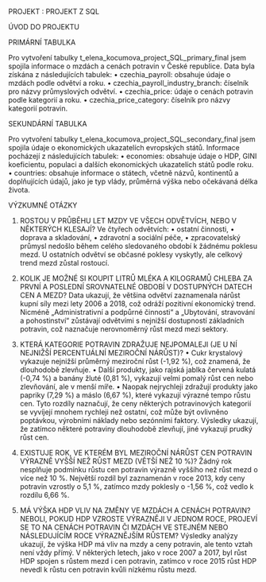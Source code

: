 PROJEKT : PROJEKT Z SQL

ÚVOD DO PROJEKTU 


  PRIMÁRNÍ TABULKA

Pro vytvoření tabulky t_elena_kocumova_project_SQL_primary_final jsem spojila informace o mzdách a cenách potravin v České republice. Data byla získána z následujících tabulek:
•	czechia_payroll: obsahuje údaje o mzdách podle odvětví a roku.
•	czechia_payroll_industry_branch: číselník pro názvy průmyslových odvětví.
•	czechia_price: údaje o cenách potravin podle kategorií a roku.
•	czechia_price_category: číselník pro názvy kategorií potravin.


  SEKUNDÁRNÍ TABULKA

Pro vytvoření tabulky t_elena_kocumova_project_SQL_secondary_final jsem spojila údaje o ekonomických ukazatelích evropských států. Informace pocházejí z následujících tabulek:
•	economies: obsahuje údaje o HDP, GINI koeficientu, populaci a dalších ekonomických ukazatelích států podle roku.
•	countries: obsahuje informace o státech, včetně názvů, kontinentů a doplňujících údajů, jako je typ vlády, průměrná výška nebo očekávaná délka života.


  VÝZKUMNÉ OTÁZKY

1. ROSTOU V PRŮBĚHU LET MZDY VE VŠECH ODVĚTVÍCH, NEBO V NĚKTERÝCH KLESAJÍ?
Ve čtyřech odvětvích:
•	ostatní činnosti,
•	doprava a skladování,
•	zdravotní a sociální péče,
•	zpracovatelský průmysl
nedošlo během celého sledovaného období k žádnému poklesu mezd. U ostatních odvětví se občasné poklesy vyskytly, ale celkový trend mezd zůstal rostoucí.

2. KOLIK JE MOŽNÉ SI KOUPIT LITRŮ MLÉKA A KILOGRAMŮ CHLEBA ZA PRVNÍ A POSLEDNÍ SROVNATELNÉ OBDOBÍ V DOSTUPNÝCH DATECH CEN A MEZD?
Data ukazují, že většina odvětví zaznamenala nárůst kupní síly mezi lety 2006 a 2018, což odráží pozitivní ekonomický trend. Nicméně „Administrativní a podpůrné činnosti“ a „Ubytování, stravování a pohostinství“ zůstávají odvětvími s nejnižší dostupností základních potravin, což naznačuje nerovnoměrný růst mezd mezi sektory.

3. KTERÁ KATEGORIE POTRAVIN ZDRAŽUJE NEJPOMALEJI (JE U NÍ NEJNIŽŠÍ PERCENTUÁLNÍ MEZIROČNÍ NÁRŮST)?
•	Cukr krystalový vykazuje nejnižší průměrný meziroční růst (-1,92 %), což znamená, že dlouhodobě zlevňuje. 
•	Další produkty, jako rajská jablka červená kulatá (-0,74 %) a banány žluté (0,81 %), vykazují velmi pomalý růst cen nebo zlevňování, ale v menší míře.
•	Naopak nejrychleji zdražují produkty jako papriky (7,29 %) a máslo (6,67 %), které vykazují výrazné tempo růstu cen. Tyto rozdíly naznačují, že ceny některých potravinových kategorií se vyvíjejí mnohem rychleji než ostatní, což může být ovlivněno poptávkou, výrobními náklady nebo sezónními faktory.
Výsledky ukazují, že zatímco některé potraviny dlouhodobě zlevňují, jiné vykazují prudký růst cen.

4. EXISTUJE ROK, VE KTERÉM BYL MEZIROČNÍ NÁRŮST CEN POTRAVIN VÝRAZNĚ VYŠŠÍ NEŽ RŮST MEZD (VĚTŠÍ NEŽ 10 %)?
Žádný rok nesplňuje podmínku růstu cen potravin výrazně vyššího než růst mezd o více než 10 %. Největší rozdíl byl zaznamenán v roce 2013, kdy ceny potravin vzrostly o 5,1 %, zatímco mzdy poklesly o -1,56 %, což vedlo k rozdílu 6,66 %. 
 
5. MÁ VÝŠKA HDP VLIV NA ZMĚNY VE MZDÁCH A CENÁCH POTRAVIN? NEBOLI, POKUD HDP VZROSTE VÝRAZNĚJI V JEDNOM ROCE, PROJEVÍ SE TO NA CENÁCH POTRAVIN ČI MZDÁCH VE STEJNÉM NEBO NÁSLEDUJÍCÍM ROCE VÝRAZNĚJŠÍM RŮSTEM?
Výsledky analýzy ukazují, že výška HDP má vliv na mzdy a ceny potravin, ale tento vztah není vždy přímý. V některých letech, jako v roce 2007 a 2017, byl růst HDP spojen s růstem mezd i cen potravin, zatímco v roce 2015 růst HDP nevedl k růstu cen potravin kvůli nízkému růstu mezd. 
